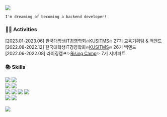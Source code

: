 <img src="https://capsule-render.vercel.app/api?type=waving&color=bce8cb&height=200&section=header&text=Jinwoo's%20Github&fontSize=90" />

```
I'm dreaming of becoming a backend developer!
```

### 👩‍💻 Activities
[2023.01-2023.06] 한국대학생IT경영학회🔥[KUSITMS](https://github.com/KUSITMS-26th)🔥 27기 교육기획팀 & 백엔드
<br>
[2022.08-2022.12] 한국대학생IT경영학회🔥[KUSITMS](https://github.com/KUSITMS-26th)🔥 26기 백엔드
<br>
[2022.06-2022.08] 라이징캠프✨[Rising Camp](https://risingcamp.com/?gclid=CjwKCAiA-8SdBhBGEiwAWdgtcGnMqWEssLgPh1NZS5l8GEdpumL54uwazSGRRulSw0CoFLvOppagixoCuRsQAvD_BwE)✨ 7기 서버파트
<br>

### 📚 Skills</h3>
<div>
<img src="https://img.shields.io/badge/Springboot-339933?style=for-the-badge&logo=Spring Boot&logoColor=white"/> 
<img src="https://img.shields.io/badge/Node.js-339933?style=for-the-badge&logo=Node.js&logoColor=white"/>
<br>
<img src="http://img.shields.io/badge/Docker-2496ED?style=for-the-badge&logo=Docker&logoColor=white"/>
<img src="http://img.shields.io/badge/GitHub Actions-2088FF?style=for-the-badge&logo=GitHub Actions&logoColor=white"/>
<br>
<img src="https://img.shields.io/badge/Java-3776AB?style=for-the-badge&logo=Java&logoColor=white"/> 
<img src="https://img.shields.io/badge/JavaScript-F7DF1E?style=for-the-badge&logo=JavaScript&logoColor=black"/>
<img src="https://img.shields.io/badge/Python-3776AB?style=for-the-badge&logo=Python&logoColor=white"/> 
<img src="https://img.shields.io/badge/mysql-4479A1?style=for-the-badge&logo=mysql&logoColor=white">
<br>
<img src="http://img.shields.io/badge/-Github-black?style=for-the-badge&logo=github&link=https://alpox.kr"/>
<img src="https://img.shields.io/badge/Git-F05032?style=for-the-badge&logo=Git&logoColor=white">
 
</div>
<br>


<!--![JINU-CHANG's github stats](https://github-readme-stats.vercel.app/api?username=JINU-CHANG)-->
<!--[![JINU-CHANG's github stats](https://github-readme-stats.vercel.app/api/top-langs/?username=JINU-CHANG&hide_border=true&title_color=004386&icon_color=004386&layout=compact)](https://github.com/JINU-CHANG)-->

<img src="https://capsule-render.vercel.app/api?type=waving&color=bce8cb&height=200&section=footer&text=&fontSize=90" />


<!--
**JINU-CHANG/JINU-CHANG** is a ✨ _special_ ✨ repository because its `README.md` (this file) appears on your GitHub profile.

Here are some ideas to get you started:

- 🔭 I’m currently working on ...
- 🌱 I’m currently learning ...
- 👯 I’m looking to collaborate on ...
- 🤔 I’m looking for help with ...
- 💬 Ask me about ...
- 📫 How to reach me: ...
- 😄 Pronouns: ...
- ⚡ Fun fact: ...
-->
